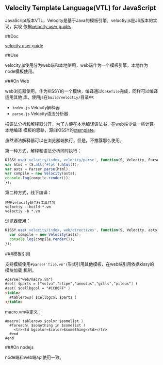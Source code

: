Velocity Template Language(VTL) for JavaScript
---------------------------------------------

JavaScript版本VTL，Velocity是基于Java的模板引擎，veloctiy.js是JS版本的实现，实现
依据[velocity user guide](http://velocity.apache.org/engine/devel/user-guide.html)。

##Doc

[velocity user guide](http://velocity.apache.org/engine/devel/user-guide.html)

##Use

velocity.js使用分为web端和本地使用，web端作为一个模板引擎，本地作为node模板使用。

###On Web

web浏览器使用，作为KISSY的一个模块，编译通过`Cakefile`完成，同样可以编译适用其他
库，使用js在`build/veloctiy/`目录中: 

- `index.js` Velocity解释器
- `parse.js` Velocity语法分析器

把语法分析和解释器分开，为了方便在本地编译语法书，在web端少做一些计算。本地编译
模板的思路，源自KISSY的[xtemplate](http://docs.kissyui.com/docs/html/api/component/xtemplate/)。

虽然语法解释器可以在浏览器端执行，但是，不推荐那么使用。

第一种方式，解释和语法分析同时执行：

  ```js
KISSY.use('velocity/index, velocity/parse', function(S, Velocity, Parser){
  var html = (S.all('#tpl').html());
  var asts = Parser.parse(html);
  var compile = new Velocity(asts);
  console.log(compile.render());
});
  ```
  
第二种方式，线下编译：

```
使用velocity命令行工具打包
veloctiy --build *.vm
veloctiy -b *.vm
```

浏览器使用：

```js
KISSY.use('velocity/index, web/directives', function(S, Velocity, asts){
  var compile = new Velocity(asts);
  console.log(compile.render());
});
```

###模板引用

支持模板使用`#parse('file.vm')`形式引用其他模板，在web端引用依据kissy的模块加载
机制。

```html
#parse("web/macro.vm")
#set( $parts = ["volva","stipe","annulus","gills","pileus"] )
#set( $cellbgcol = "#CC00FF" )
<table>
  #tablerows( $cellbgcol $parts )
</table>
```

macro.vm中定义：

```
#macro( tablerows $color $somelist )
  #foreach( $something in $somelist )
    <tr><td bgcolor=$color>$something</td></tr>
  #end
#end
```

###On nodejs

node端和web端api使用一致。
